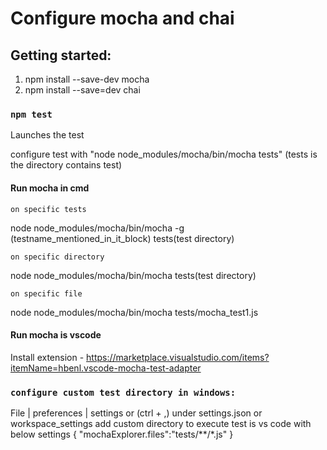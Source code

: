 # Configure mocha and chai

## Getting started:
1. npm install --save-dev mocha
2. npm install --save=dev chai

### `npm test`
Launches the test

configure test with "node node_modules/mocha/bin/mocha tests" (tests is the directory contains test)

#### Run mocha in cmd
`on specific tests`

node node_modules/mocha/bin/mocha -g (testname_mentioned_in_it_block) tests(test directory)

`on specific directory`

node node_modules/mocha/bin/mocha tests(test directory)

`on specific file`

node node_modules/mocha/bin/mocha tests/mocha_test1.js

#### Run mocha is vscode
Install extension - https://marketplace.visualstudio.com/items?itemName=hbenl.vscode-mocha-test-adapter

### `configure custom test directory in windows:`
File | preferences | settings or (ctrl + ,)
under settings.json or workspace_settings add custom directory to execute test is vs code with below settings
{
    "mochaExplorer.files":"tests/**/*.js"
}


